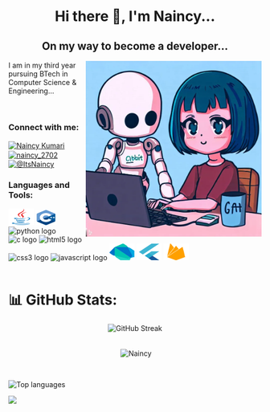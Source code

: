 ### <H1 align="middle">**Hi there** 👋, **I'm Naincy...**</H1>
#### <H2 align="middle">**On my way to become a developer...**</H2>
                                                                                                                                   
<img align="right" height="350" width="350" src="https://github.com/Naincy04/Naincy04/blob/564c90e6a3116160cd2a99949f939d4fe2fcade7/image.png" />
                               
<p>I am in my third year pursuing BTech in Computer Science & Engineering...</p><br>                              
<h3 align="left">Connect with me:</h3>                                                                                   
<p align="left">                                                                        
<a href="https://www.linkedin.com/in/Naincy Kumari" target="blank"><img align="center" src="https://raw.githubusercontent.com/rahuldkjain/github-profile-readme-generator/master/src/images/icons/Social/linked-in-alt.svg" alt="Naincy Kumari" height="30" width="40" /></a>
<a href="https://www.instagram.com/naincy_2702" target="blank"><img align="center" src="https://raw.githubusercontent.com/rahuldkjain/github-profile-readme-generator/master/src/images/icons/Social/instagram.svg" alt="naincy_2702" height="30" width="40" /></a>
<a href="https://twitter.com/@ItsNaincy" target="blank"><img align="center" src="https://github.com/rahuldkjain/github-profile-readme-generator/blob/master/src/images/icons/Social/twitter.svg" alt="@ItsNaincy" height="30" width="40" /></a>

<h3 align="left">Languages and Tools:</h3>        
<div align="left" border="2px solid white">                               


                                                                                 
  <img src="https://github.com/devicons/devicon/blob/v2.15.1/icons/java/java-original.svg" height="33" width="50" alt="java logo" />
  <img src="https://github.com/devicons/devicon/blob/v2.15.1/icons/cplusplus/cplusplus-original.svg" height="30" width="42" alt="c++ logo"  />
  <img src="https://cdn.jsdelivr.net/gh/devicons/devicon/icons/python/python-original.svg" height="30" width="42" alt="python logo"  />
  <img src="https://cdn.jsdelivr.net/gh/devicons/devicon/icons/c/c-original.svg" height="30" width="42" alt="c logo"  />
  <img src="https://cdn.jsdelivr.net/gh/devicons/devicon/icons/html5/html5-original.svg" height="30" width="42" alt="html5 logo"  />
  <img src="https://cdn.jsdelivr.net/gh/devicons/devicon/icons/css3/css3-original.svg" height="30" width="42" alt="css3 logo"  />
  <img src="https://cdn.jsdelivr.net/gh/devicons/devicon/icons/javascript/javascript-original.svg" height="30" width="42" alt="javascript logo"  />
  <img src="https://github.com/devicons/devicon/blob/v2.15.1/icons/dart/dart-original.svg" height="33" width="50" alt="dart logo" />
  <img src="https://github.com/devicons/devicon/blob/v2.15.1/icons/flutter/flutter-original.svg" height="33" width="50" alt="dart logo" />
  <img src="https://github.com/devicons/devicon/blob/v2.15.1/icons/firebase/firebase-plain.svg" height="33" width="50" alt="dart logo" />
                  
  
  
  
</div>

<br>

# 📊 GitHub Stats:
<div align="center">
  
<p><img align="center" src="https://github-readme-streak-stats.herokuapp.com/?user=Naincy04&theme=dark" alt="GitHub Streak" /></p>

  </div>
  
  <br/>
  
<div align="center"
  
<p>&nbsp;<img align="center" src="https://github-readme-stats.vercel.app/api?username=Naincy04&show_icons=true&locale=en&theme=dark" alt="Naincy" /></p><br/>
<p><img align="left" src="https://github-readme-stats.vercel.app/api/top-langs?username=roshaen&show_icons=true&locale=en&layout=compact&theme=dark" alt="Top languages" /></p>

</div>

<br/>

                             
[![](https://visitcount.itsvg.in/api?id=Naincy04&icon=0&color=0)](https://visitcount.itsvg.in)
